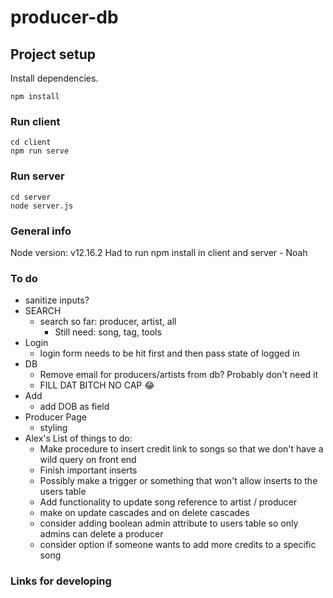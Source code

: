 # producer-db

## Project setup
Install dependencies.
```
npm install
```

### Run client
```
cd client
npm run serve
```
### Run server
```
cd server
node server.js
```
### General info
Node version: v12.16.2
Had to run npm install in client and server - Noah
### To do
* sanitize inputs?
* SEARCH
    * search so far: producer, artist, all
        * Still need: song, tag, tools
* Login
    * login form needs to be hit first and then pass state of logged in
* DB  
    * Remove email for producers/artists from db? Probably don't need it
    * FILL DAT BITCH NO CAP 😂
* Add 
    * add DOB as field
* Producer Page
    * styling
* Alex's List of things to do: 
    * Make procedure to insert credit link to songs so that we don't have a wild query on front end
    * Finish important inserts
    * Possibly make a trigger or something that won't allow inserts to the users table
    * Add functionality to update song reference to artist / producer
    * make on update cascades and on delete cascades
    * consider adding boolean admin attribute to users table so only admins can delete a producer
    * consider option if someone wants to add more credits to a specific song

### Links for developing
